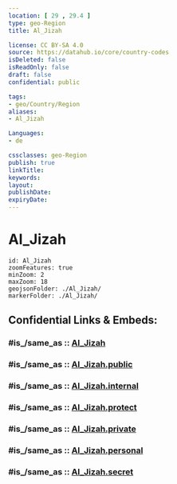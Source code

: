 ```yaml
---
location: [ 29 , 29.4 ] 
type: geo-Region
title: Al_Jizah

license: CC BY-SA 4.0
source: https://datahub.io/core/country-codes
isDeleted: false
isReadOnly: false
draft: false
confidential: public

tags:
- geo/Country/Region
aliases:
- Al_Jizah

Languages:
- de

cssclasses: geo-Region
publish: true
linkTitle: 
keywords: 
layout: 
publishDate: 
expiryDate: 
---
```


# Al_Jizah

```leaflet
id: Al_Jizah
zoomFeatures: true 
minZoom: 2 
maxZoom: 18
geojsonFolder: ./Al_Jizah/
markerFolder: ./Al_Jizah/
```


## Confidential Links & Embeds: 

### #is_/same_as :: [Al_Jizah](/_Standards/Earth/Continent/Africa/Africa~North/Egypt/governorates~Egypt/Al_Jizah.md) 

### #is_/same_as :: [Al_Jizah.public](/_public/Earth/Continent/Africa/Africa~North/Egypt/governorates~Egypt/Al_Jizah.public.md) 

### #is_/same_as :: [Al_Jizah.internal](/_internal/Earth/Continent/Africa/Africa~North/Egypt/governorates~Egypt/Al_Jizah.internal.md) 

### #is_/same_as :: [Al_Jizah.protect](/_protect/Earth/Continent/Africa/Africa~North/Egypt/governorates~Egypt/Al_Jizah.protect.md) 

### #is_/same_as :: [Al_Jizah.private](/_private/Earth/Continent/Africa/Africa~North/Egypt/governorates~Egypt/Al_Jizah.private.md) 

### #is_/same_as :: [Al_Jizah.personal](/_personal/Earth/Continent/Africa/Africa~North/Egypt/governorates~Egypt/Al_Jizah.personal.md) 

### #is_/same_as :: [Al_Jizah.secret](/_secret/Earth/Continent/Africa/Africa~North/Egypt/governorates~Egypt/Al_Jizah.secret.md)


